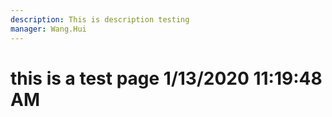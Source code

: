```yaml
---
description: This is description testing
manager: Wang.Hui
---
```

# this is a test page 1/13/2020 11:19:48 AM